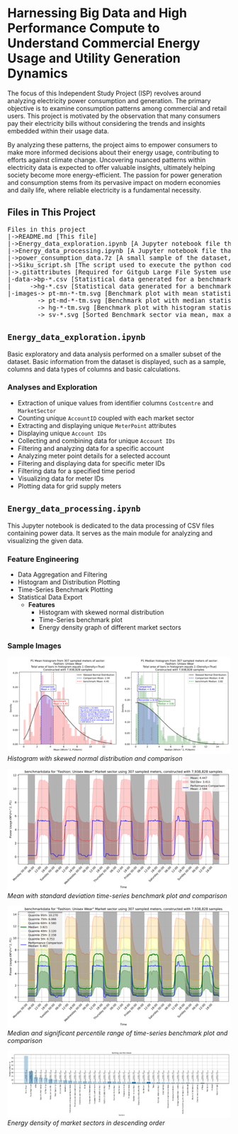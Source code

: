 # Harnessing Big Data and High Performance Compute to Understand Commercial Energy Usage and Utility Generation Dynamics

The focus of this Independent Study Project (ISP) revolves around analyzing electricity power consumption and generation. The primary objective is to examine consumption patterns among commercial and retail users. This project is motivated by the observation that many consumers pay their electricity bills without considering the trends and insights embedded within their usage data.

By analyzing these patterns, the project aims to empower consumers to make more informed decisions about their energy usage, contributing to efforts against climate change. Uncovering nuanced patterns within electricity data is expected to offer valuable insights, ultimately helping society become more energy-efficient. The passion for power generation and consumption stems from its pervasive impact on modern economies and daily life, where reliable electricity is a fundamental necessity.

## Files in This Project

<pre>
Files in this project
|->README.md [This file]
|->Energy_data_exploration.ipynb [A Jupyter notebook file that delves into the dataset, doing basic analyses and exploration]
|->Energy_data_processing.ipynb [A Jupyter notebook file that reads and computes the dataset with dask dataframes. Statistical data and images is generated and saved]
|->power_consumption_data.7z [A small sample of the dataset, full dataset does not fit in github]
|->Siku_script.sh [The script used to execute the python code contained in Energy_data_processing.ipynb]
|->.gitattributes [Required for Gitgub Large File System used by Energy_data_processing.ipynb]
|-data->bp-*.csv [Statistical data generated for a benchmark base plot]
|     ->hg-*.csv [Statistical data generated for a benchmark histogram plot]
|-images-> pt-mn-*-tm.svg [Benchmark plot with mean statistical data with a random comparison meter]
        -> pt-md-*-tm.svg [Benchmark plot with median statistical data with a random comparison meter]
        -> hg-*-tm.svg [Benchmark plot with histogram statistical data with a random comparison meter]
        -> sv-*.svg [Sorted Benchmark sector via mean, max and 25th, 50th, 75th percentile]
</pre>

## `Energy_data_exploration.ipynb`
Basic exploratory and data analysis performed on a smaller subset of the dataset. Basic information from the dataset is displayed, such as a sample, columns and data types of columns and basic calculations.

### Analyses and Exploration
- Extraction of unique values from identifier columns `Costcentre` and `MarketSector`
- Counting unique `AccountID` coupled with each market sector
- Extracting and displaying unique `MeterPoint` attributes
- Displaying unique `Account IDs`
- Collecting and combining data for unique `Account IDs`
- Filtering and analyzing data for a specific account
- Analyzing meter point details for a selected account
- Filtering and displaying data for specific meter IDs
- Filtering data for a specified time period
- Visualizing data for meter IDs
- Plotting data for grid supply meters

## `Energy_data_processing.ipynb`
This Jupyter notebook is dedicated to the data processing of CSV files containing power data. It serves as the main module for analyzing and visualizing the given data.

### Feature Engineering
- Data Aggregation and Filtering
- Histogram and Distribution Plotting
- Time-Series Benchmark Plotting
- Statistical Data Export
  - **Features**
    - Histogram with skewed normal distribution
    - Time-Series benchmark plot
    - Energy density graph of different market sectors

### Sample Images

![Histogram with skewed normal distribution and comparison](images/hg-Fashion_%20Unisex%20Wear-tm.svg "Histogram with skewed normal distribution and comparison")
*Histogram with skewed normal distribution and comparison*

![Mean and standard deviation time-series benchmark plot and comparison](images/pt-mn-Fashion_%20Unisex%20Wear-tm.svg "Mean with standard deviation time-series benchmark plot and comparison")
*Mean with standard deviation time-series benchmark plot and comparison*

![Median and significant percentile range of time-series benchmark plot and comparison](images/pt-md-Fashion_%20Unisex%20Wear-tm.svg "Median and significant percentile range of time-series benchmark plot and comparison")
*Median and significant percentile range of time-series benchmark plot and comparison*

![Energy density of market sectors in descending order](images/sv-mean.svg "Energy density of market sectors in descending order")
*Energy density of market sectors in descending order*
